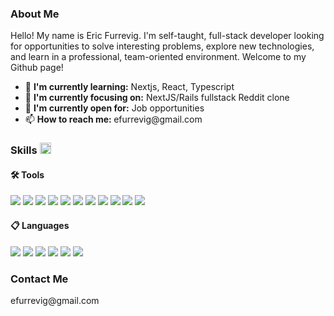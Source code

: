 <div>
  <h3>About Me</h3>
  <div>
    <p>Hello! My name is Eric Furrevig.  I'm self-taught, full-stack developer looking for opportunities to solve interesting problems, explore new technologies, and learn in a professional, team-oriented environment.  Welcome to my Github page!</p>
    <ul>
      <li> 🌱 <b>I'm currently learning:</b> Nextjs, React, Typescript </li>
      <li> 🎯 <b>I'm currently focusing on:</b> NextJS/Rails fullstack Reddit clone </li>
      <li> 🤔 <b>I'm currently open for:</b> Job opportunities </li>
      <li> 📫 <b>How to reach me: </b> efurrevig@gmail.com </li>
    </ul>
  </div>
  <h3> Skills <img src = "https://media2.giphy.com/media/QssGEmpkyEOhBCb7e1/giphy.gif?cid=ecf05e47a0n3gi1bfqntqmob8g9aid1oyj2wr3ds3mg700bl&rid=giphy.gif" width = 18px> </h3>
  <div>
    <h4> 🛠️ Tools </h4>
      <img src="https://img.shields.io/badge/-React-61dafb?logo=react&logoColor=black" />
      <img src="https://img.shields.io/badge/-NextJs-000000?logo=nextdotjs&logoColor=white" />
      <img src="https://img.shields.io/badge/-Node-339933?logo=nodedotjs&logoColor=white" />
      <img src="https://img.shields.io/badge/-Rails-cc0000?logo=rubyonrails&logoColor=white" />
      <img src="https://img.shields.io/badge/-Tailwind-06b6d4?logo=tailwindcss&logoColor=black" />
      <img src="https://img.shields.io/badge/-Bootstrap-7952b3?logo=bootstrap&logoColor=white" />
      <img src="https://img.shields.io/badge/-Github-181717?logo=github&logoColor=white" />
      <img src="https://img.shields.io/badge/-PostgreSQL-4169e1?logo=postgresql&logoColor=white" />
      <img src="https://img.shields.io/badge/-MongoDB-47a248?logo=mongodb&logoColor=white" />
      <img src="https://img.shields.io/badge/-Heroku-430098?logo=heroku&logoColor=white" />
      <img src="https://img.shields.io/badge/-Ubuntu-e95420?logo=ubuntu&logoColor=white" />
    <h4> 📋 Languages </h4>
      <img src="https://img.shields.io/badge/-Ruby-cc342d?logo=ruby&logoColor=white" />
      <img src="https://img.shields.io/badge/-TypeScript-3178c6?logo=typescript&logoColor=white" />
      <img src="https://img.shields.io/badge/-JavaScript-f7df1e?logo=javascript&logoColor=black" />
      <img src="https://img.shields.io/badge/-Python-3776ab?logo=python&logoColor=white" />
      <img src="https://img.shields.io/badge/-HTML5-e34f26?logo=html5&logoColor=white" />
      <img src="https://img.shields.io/badge/-CSS3-1572b6?logo=css3&logoColor=white" />
  </div>

  <h3>Contact Me</h3>
  <div>
    <p>efurrevig@gmail.com</p>
  </div>
</div>

